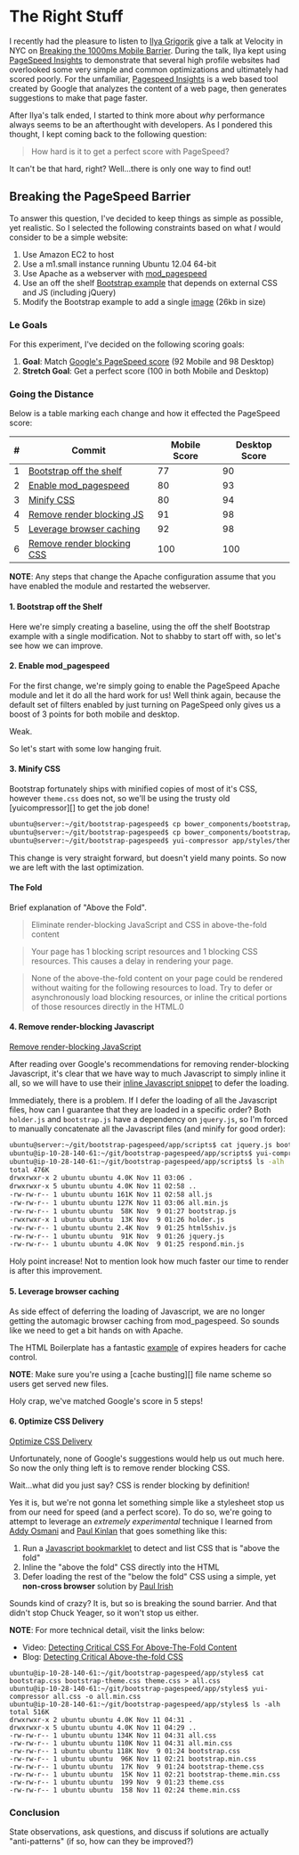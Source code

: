 # The Right Stuff

I recently had the pleasure to listen to [Ilya Grigorik][1] give a talk at
Velocity in NYC on [Breaking the 1000ms Mobile Barrier][2].  During the talk,
Ilya kept using [PageSpeed Insights][3] to demonstrate that several high
profile websites had overlooked some very simple and common optimizations and
ultimately had scored poorly. For the unfamiliar, [Pagespeed Insights][3] is a
web based tool created by Google that analyzes the content of a web page, then
generates suggestions to make that page faster.

After Ilya's talk ended, I started to think more about *why* performance always
seems to be an afterthought with developers. As I pondered this thought, I kept
coming back to the following question:

> How hard is it to get a perfect score with PageSpeed?

It can't be that hard, right? Well...there is only one way to find out!

## Breaking the PageSpeed Barrier

To answer this question, I've decided to keep things as simple as possible, yet
realistic. So I selected the following constraints based on what *I* would
consider to be a simple website:

1. Use Amazon EC2 to host
1. Use a m1.small instance running Ubuntu 12.04 64-bit
1. Use Apache as a webserver with [mod_pagespeed][6]
1. Use an off the shelf [Bootstrap example][5] that depends on external CSS
   and JS (including jQuery)
1. Modify the Bootstrap example to add a single [image][9] (26kb in size)

### Le Goals

For this experiment, I've decided on the following scoring goals:

1. **Goal**: Match [Google's PageSpeed score][7] (92 Mobile and 98 Desktop)
2. **Stretch Goal**: Get a perfect score (100 in both Mobile and Desktop)

### Going the Distance

Below is a table marking each change and how it effected the PageSpeed score:

|  #  | Commit | Mobile Score | Desktop Score |
| --- | ------ | ------------ | ------------- |
| 1 | [Bootstrap off the shelf][8] | 77 | 90 |
| 2 | [Enable mod_pagespeed][8] | 80 | 93 |
| 3 | [Minify CSS][8] | 80 | 94 |
| 4 | [Remove render blocking JS][8] | 91 | 98 |
| 5 | [Leverage browser caching][8] | 92 | 98 |
| 6 | [Remove render blocking CSS][8] | 100 | 100 |

**NOTE**: Any steps that change the Apache configuration assume that you have
          enabled the module and restarted the webserver.

#### 1. Bootstrap off the Shelf

Here we're simply creating a baseline, using the off the shelf Bootstrap
example with a single modification. Not to shabby to start off with, so let's
see how we can improve.

#### 2. Enable mod_pagespeed

For the first change, we're simply going to enable the PageSpeed Apache
module and let it do all the hard work for us! Well think again, because
the default set of filters enabled by just turning on PageSpeed only gives
us a boost of 3 points for both mobile and desktop.

Weak.

So let's start with some low hanging fruit.

#### 3. Minify CSS

Bootstrap fortunately ships with minified copies of most of it's CSS, however
`theme.css` does not, so we'll be using the trusty old [yuicompressor][] to
get the job done!

```bash
ubuntu@server:~/git/bootstrap-pagespeed$ cp bower_components/bootstrap/dist/css/bootstrap.min.css app/styles/
ubuntu@server:~/git/bootstrap-pagespeed$ cp bower_components/bootstrap/dist/css/bootstrap-theme.min.css app/styles/
ubuntu@server:~/git/bootstrap-pagespeed$ yui-compressor app/styles/theme.css -o app/styles/theme.min.css
```

This change is very straight forward, but doesn't yield many points. So now
we are left with the last optimization.

#### The Fold

Brief explanation of "Above the Fold".

> Eliminate render-blocking JavaScript and CSS in above-the-fold content

> Your page has 1 blocking script resources and 1 blocking CSS resources. This
  causes a delay in rendering your page.

> None of the above-the-fold content on your page could be rendered without
  waiting for the following resources to load. Try to defer or asynchronously
  load blocking resources, or inline the critical portions of those resources
  directly in the HTML.0

#### 4. Remove render-blocking Javascript

[Remove render-blocking JavaScript][11]

After reading over Google's recommendations for removing render-blocking
Javascript, it's clear that we have way to much Javascript to simply inline it
all, so we will have to use their [inline Javascript snippet][13] to defer the
loading.

Immediately, there is a problem. If I defer the loading of all the Javascript
files, how can I guarantee that they are loaded in a specific order? Both
`holder.js` and `bootstrap.js` have a dependency on `jquery.js`, so I'm forced
to manually concatenate all the Javascript files (and minify for good order):

```bash
ubuntu@server:~/git/bootstrap-pagespeed/app/scripts$ cat jquery.js bootstrap.js holder.js > all.js
ubuntu@ip-10-28-140-61:~/git/bootstrap-pagespeed/app/scripts$ yui-compressor all.js -o all.min.js
ubuntu@ip-10-28-140-61:~/git/bootstrap-pagespeed/app/scripts$ ls -alh
total 476K
drwxrwxr-x 2 ubuntu ubuntu 4.0K Nov 11 03:06 .
drwxrwxr-x 5 ubuntu ubuntu 4.0K Nov 11 02:58 ..
-rw-rw-r-- 1 ubuntu ubuntu 161K Nov 11 02:58 all.js
-rw-rw-r-- 1 ubuntu ubuntu 127K Nov 11 03:06 all.min.js
-rw-rw-r-- 1 ubuntu ubuntu  58K Nov  9 01:27 bootstrap.js
-rwxrwxr-x 1 ubuntu ubuntu  13K Nov  9 01:26 holder.js
-rw-rw-r-- 1 ubuntu ubuntu 2.4K Nov  9 01:25 html5shiv.js
-rw-rw-r-- 1 ubuntu ubuntu  91K Nov  9 01:26 jquery.js
-rw-rw-r-- 1 ubuntu ubuntu 4.0K Nov  9 01:25 respond.min.js
```

Holy point increase! Not to mention look how much faster our time to render
is after this improvement.

#### 5. Leverage browser caching

As side effect of deferring the loading of Javascript, we are no longer getting
the automagic browser caching from mod_pagespeed. So sounds like we need to
get a bit hands on with Apache.

The HTML Boilerplate has a fantastic [example][14] of expires headers for
cache control.

**NOTE**: Make sure you're using a [cache busting][] file name scheme so users
          get served new files.

Holy crap, we've matched Google's score in 5 steps!

#### 6. Optimize CSS Delivery

[Optimize CSS Delivery][12]

Unfortunately, none of Google's suggestions would help us out much here. So
now the only thing left is to remove render blocking CSS.

Wait...what did you just say? CSS is render blocking by definition!

Yes it is, but we're not gonna let something simple like a stylesheet stop us
from our need for speed (and a perfect score). To do so, we're going to attempt
to leverage an *extremely experimental* technique I learned from
[Addy Osmani][18] and [Paul Kinlan][17] that goes something like this:

1. Run a [Javascript bookmarklet][19] to detect and list CSS that is "above the
   fold"
2. Inline the "above the fold" CSS directly into the HTML
3. Defer loading the rest of the "below the fold" CSS using a simple, yet
   **non-cross browser** solution by [Paul Irish][20]

Sounds kind of crazy? It is, but so is breaking the sound barrier. And that
didn't stop Chuck Yeager, so it won't stop us either.

**NOTE**: For more technical detail, visit the links below:

- Video: [Detecting Critical CSS For Above-The-Fold Content][15]
- Blog: [Detecting Critical Above-the-fold CSS][16]

```
ubuntu@ip-10-28-140-61:~/git/bootstrap-pagespeed/app/styles$ cat bootstrap.css bootstrap-theme.css theme.css > all.css
ubuntu@ip-10-28-140-61:~/git/bootstrap-pagespeed/app/styles$ yui-compressor all.css -o all.min.css
ubuntu@ip-10-28-140-61:~/git/bootstrap-pagespeed/app/styles$ ls -alh
total 516K
drwxrwxr-x 2 ubuntu ubuntu 4.0K Nov 11 04:31 .
drwxrwxr-x 5 ubuntu ubuntu 4.0K Nov 11 04:29 ..
-rw-rw-r-- 1 ubuntu ubuntu 134K Nov 11 04:31 all.css
-rw-rw-r-- 1 ubuntu ubuntu 110K Nov 11 04:31 all.min.css
-rw-rw-r-- 1 ubuntu ubuntu 118K Nov  9 01:24 bootstrap.css
-rw-rw-r-- 1 ubuntu ubuntu  96K Nov 11 02:21 bootstrap.min.css
-rw-rw-r-- 1 ubuntu ubuntu  17K Nov  9 01:24 bootstrap-theme.css
-rw-rw-r-- 1 ubuntu ubuntu  15K Nov 11 02:21 bootstrap-theme.min.css
-rw-rw-r-- 1 ubuntu ubuntu  199 Nov  9 01:23 theme.css
-rw-rw-r-- 1 ubuntu ubuntu  158 Nov 11 02:24 theme.min.css
```

### Conclusion

State observations, ask questions, and discuss if solutions are actually
"anti-patterns" (if so, how can they be improved?)

[1]: http://twitter.com/igrigorik
[2]: http://velocityconf.com/velocityny2013/public/schedule/detail/30174
[3]: https://developers.google.com/speed/pagespeed/insights/
[4]: https://developers.google.com/speed/docs/insights/v1/getting_started
[5]: http://getbootstrap.com/examples/theme/
[6]: https://developers.google.com/speed/pagespeed/module/
[7]: https://developers.google.com/speed/pagespeed/insights/?url=http%3A%2F%2Fwww.google.com&tab=desktop
[8]: https://github.com/danriti/bootstrap-pagespeed/commit/4adba0f15af3029d68bda9dd8b69ad8b44752ee6
[9]: http://en.wikipedia.org/wiki/File:FA-18_Hornet_breaking_sound_barrier_(7_July_1999)_-_filtered.jpg
[10]: http://yui.github.io/yuicompressor/
[11]: https://developers.google.com/speed/docs/insights/BlockingJS
[12]: https://developers.google.com/speed/docs/insights/OptimizeCSSDelivery
[13]: https://developers.google.com/speed/docs/insights/BlockingJS#deferJS
[14]: https://github.com/h5bp/html5-boilerplate/blob/master/.htaccess#L441-L498
[15]: http://www.youtube.com/watch?v=CfmUf1_M9lI
[16]: http://paul.kinlan.me/detecting-critical-above-the-fold-css/
[17]: https://twitter.com/Paul_Kinlan
[18]: https://twitter.com/addyosmani
[19]: https://gist.github.com/PaulKinlan/6284142
[20]: https://plus.google.com/+PaulIrish/posts/Ahn8VkC36nM
